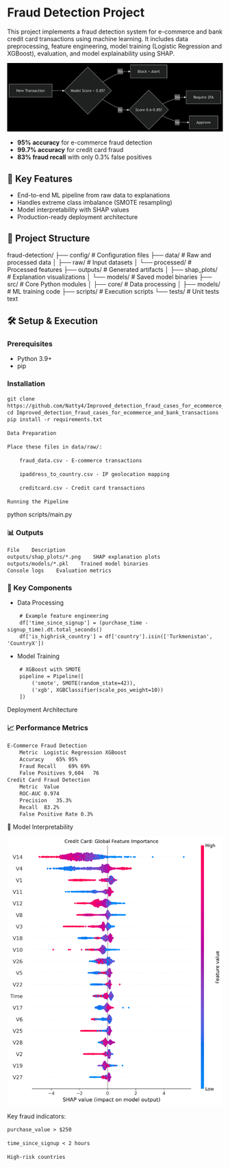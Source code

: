 # Fraud Detection Project

This project implements a fraud detection system for e-commerce and bank credit card transactions using machine learning. It includes data preprocessing, feature engineering, model training (Logistic Regression and XGBoost), evaluation, and model explainability using SHAP.


![Deployment Architecture](outputs/arch_image.png)


- **95% accuracy** for e-commerce fraud detection
- **99.7% accuracy** for credit card fraud
- **83% fraud recall** with only 0.3% false positives

## 🚀 Key Features

- End-to-end ML pipeline from raw data to explanations
- Handles extreme class imbalance (SMOTE resampling)
- Model interpretability with SHAP values
- Production-ready deployment architecture

## 📂 Project Structure

fraud-detection/
├── config/ # Configuration files
├── data/ # Raw and processed data
│ ├── raw/ # Input datasets
│ └── processed/ # Processed features
├── outputs/ # Generated artifacts
│ ├── shap_plots/ # Explanation visualizations
│ └── models/ # Saved model binaries
├── src/ # Core Python modules
│ ├── core/ # Data processing
│ ├── models/ # ML training code
├── scripts/ # Execution scripts
└── tests/ # Unit tests
text


## 🛠️ Setup & Execution

### Prerequisites
- Python 3.9+
- pip

### Installation
```
git clone https://github.com/Natty4/Improved_detection_fraud_cases_for_ecommerce_and_bank_transactions.git
cd Improved_detection_fraud_cases_for_ecommerce_and_bank_transactions
pip install -r requirements.txt

Data Preparation

Place these files in data/raw/:

    fraud_data.csv - E-commerce transactions

    ipaddress_to_country.csv - IP geolocation mapping

    creditcard.csv - Credit card transactions

Running the Pipeline
```

python scripts/main.py

### 📊 Outputs
    File	Description
    outputs/shap_plots/*.png	SHAP explanation plots
    outputs/models/*.pkl	Trained model binaries
    Console logs	Evaluation metrics

### 🧩 Key Components
* Data Processing

```
    # Example feature engineering
    df['time_since_signup'] = (purchase_time - signup_time).dt.total_seconds()
    df['is_highrisk_country'] = df['country'].isin(['Turkmenistan', 'CountryX'])
```
* Model Training

```
    # XGBoost with SMOTE
    pipeline = Pipeline([
        ('smote', SMOTE(random_state=42)),
        ('xgb', XGBClassifier(scale_pos_weight=10))
    ])
```

Deployment Architecture


### 📈 Performance Metrics
    E-Commerce Fraud Detection
        Metric	Logistic Regression	XGBoost
        Accuracy	65%	95%
        Fraud Recall	69%	69%
        False Positives	9,604	76
    Credit Card Fraud Detection
        Metric	Value
        ROC-AUC	0.974
        Precision	35.3%
        Recall	83.2%
        False Positive Rate	0.3%
🤖 Model Interpretability

![shap_summary](outputs/shap_plots/credit_shap_summary.png)

Key fraud indicators:

    purchase_value > $250

    time_since_signup < 2 hours

    High-risk countries
